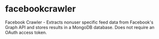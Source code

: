 facebookcrawler
===============

Facebook Crawler - Extracts nonuser specific feed data from Facebook's Graph API and stores results in a MongoDB database.   Does not require an OAuth access token.
